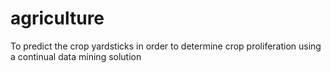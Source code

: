 # agriculture
To predict the crop yardsticks in order to determine crop proliferation using a continual data mining solution
